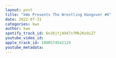 ```yaml
---
layout: post
title: "kWo Presents The Wrestling Hangover #6"
date: 2022-07-31
categories: kwo
author: kwo
spotify_track_id: 6n26jtjA947sfMk2Ko9iZ7
youtube_video_id: 
apple_track_id: 1000574542129
youtube_metadata: 
---
```

